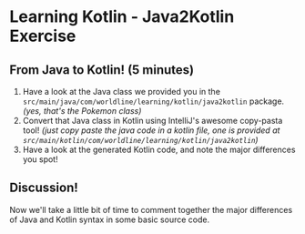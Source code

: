 # Learning Kotlin - Java2Kotlin Exercise

## From Java to Kotlin! (5 minutes)

1. Have a look at the Java class we provided you in the `src/main/java/com/worldline/learning/kotlin/java2kotlin` package. *(yes, that's the Pokemon class)*
2. Convert that Java class in Kotlin using IntelliJ's awesome copy-pasta tool! *(just copy paste the java code in a kotlin file, one is provided at `src/main/kotlin/com/worldline/learning/kotlin/java2kotlin`)*
3. Have a look at the generated Kotlin code, and note the major differences you spot!

## Discussion!

Now we'll take a little bit of time to comment together the major differences of Java and Kotlin syntax in some basic source code.
